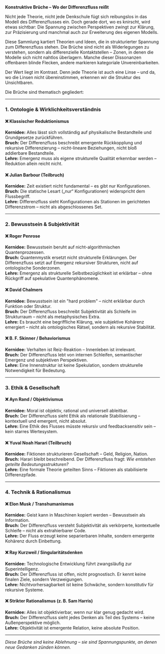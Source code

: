 **Konstruktive Brüche – Wo der Differenzfluss reißt**

Nicht jede Theorie, nicht jede Denkschule fügt sich reibungslos in das Modell des Differenzflusses ein. Doch gerade dort, wo es knirscht, wird etwas sichtbar: Die Spannung zwischen Perspektiven zwingt zur Klärung, zur Präzisierung und manchmal auch zur Erweiterung des eigenen Modells.

Diese Sammlung kartiert Theorien und Ideen, die in strukturierter Spannung zum Differenzfluss stehen. Die Brüche sind nicht als Widerlegungen zu verstehen, sondern als differenzielle Kontaktstellen – Zonen, in denen die Modelle sich nicht nahtlos überlagern. Manche dieser Dissonanzen offenbaren blinde Flecken, andere markieren kategoriale Unvereinbarkeiten.

Der Wert liegt im Kontrast. Denn jede Theorie ist auch eine Linse – und da, wo die Linsen nicht übereinstimmen, erkennen wir die Struktur des Unsichtbaren.

Die Brüche sind thematisch gegliedert:

---

### 1. Ontologie & Wirklichkeitsverständnis

#### ❌ Klassischer Reduktionismus  
**Kernidee:** Alles lässt sich vollständig auf physikalische Bestandteile und Grundgesetze zurückführen.  
**Bruch:** Der Differenzfluss beschreibt emergente Rückkopplung und rekursive Differenzierung – nicht-lineare Beziehungen, nicht bloß addierbare Bestandteile.  
**Lehre:** Emergenz muss als eigene strukturelle Qualität erkennbar werden – Reduktion allein reicht nicht.

#### ❌ Julian Barbour (Teilbruch)  
**Kernidee:** Zeit existiert nicht fundamental – es gibt nur Konfigurationen.  
**Bruch:** Die statische Lesart („nur“ Konfigurationen) widerspricht dem Flussbegriff.  
**Lehre:** Differenzfluss sieht Konfigurationen als Stationen im gerichteten Differenzstrom – nicht als abgeschlossenes Set.

---

### 2. Bewusstsein & Subjektivität

#### ❌ Roger Penrose  
**Kernidee:** Bewusstsein beruht auf nicht-algorithmischen Quantenprozessen.  
**Bruch:** Quantenmystik ersetzt nicht strukturelle Erklärungen. Der Differenzfluss setzt auf Emergenz rekursiver Strukturen, nicht auf ontologische Sonderzonen.  
**Lehre:** Emergenz als strukturelle Selbstbezüglichkeit ist erklärbar – ohne Rückgriff auf spekulative Quantenphänomene.

#### ❌ David Chalmers  
**Kernidee:** Bewusstsein ist ein "hard problem" – nicht erklärbar durch Funktion oder Struktur.  
**Bruch:** Der Differenzfluss beschreibt Subjektivität als Schleife im Strukturraum – nicht als metaphysisches Extra.  
**Lehre:** Es braucht eine begriffliche Klärung, wie subjektive Kohärenz emergiert – nicht als ontologisches Rätsel, sondern als rekursive Stabilität.

#### ❌ B. F. Skinner / Behaviorismus  
**Kernidee:** Verhalten ist Reiz-Reaktion – Innenleben ist irrelevant.  
**Bruch:** Der Differenzfluss lebt von internen Schleifen, semantischer Emergenz und subjektiven Perspektiven.  
**Lehre:** Eine Innenstruktur ist keine Spekulation, sondern strukturelle Notwendigkeit für Bedeutung.

---

### 3. Ethik & Gesellschaft

#### ❌ Ayn Rand / Objektivismus  
**Kernidee:** Moral ist objektiv, rational und universell ableitbar.  
**Bruch:** Der Differenzfluss sieht Ethik als relationale Stabilisierung – kontextuell und emergent, nicht absolut.  
**Lehre:** Eine Ethik des Flusses müsste rekursiv und feedbacksensitiv sein – kein starres Wertesystem.

#### ❌ Yuval Noah Harari (Teilbruch)  
**Kernidee:** Fiktionen strukturieren Gesellschaft – Geld, Religion, Nation.  
**Bruch:** Harari bleibt beschreibend. Der Differenzfluss fragt: *Wie entstehen geteilte Bedeutungsstrukturen?*  
**Lehre:** Eine formale Theorie geteilten Sinns – Fiktionen als stabilisierte Differenzpfade.

---

### 4. Technik & Rationalismus

#### ❌ Elon Musk / Transhumanismus  
**Kernidee:** Geist kann in Maschinen kopiert werden – Bewusstsein als Information.  
**Bruch:** Der Differenzfluss versteht Subjektivität als verkörperte, kontextuelle Schleife – nicht als extrahierbarer Code.  
**Lehre:** Der Fluss erzeugt keine separierbaren Inhalte, sondern emergente Kohärenz durch Einbettung.

#### ❌ Ray Kurzweil / Singularitätsdenken  
**Kernidee:** Technologische Entwicklung führt zwangsläufig zur Superintelligenz.  
**Bruch:** Der Differenzfluss ist offen, nicht prognostisch. Er kennt keine finalen Ziele, sondern Verzweigungen.  
**Lehre:** Nichtvorhersagbarkeit ist keine Schwäche, sondern konstitutiv für rekursive Systeme.

#### ❌ Strikter Rationalismus (z. B. Sam Harris)  
**Kernidee:** Alles ist objektivierbar, wenn nur klar genug gedacht wird.  
**Bruch:** Der Differenzfluss sieht jedes Denken als Teil des Systems – keine Außenperspektive möglich.  
**Lehre:** Objektivität ist emergente Relation, keine absolute Position.

---

*Diese Brüche sind keine Ablehnung – sie sind Spannungspunkte, an denen neue Gedanken zünden können.*

